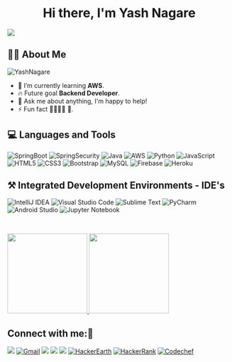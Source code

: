 <h1 align="center">Hi there, I'm Yash Nagare</h1>

<p>
<img src="https://readme-typing-svg.herokuapp.com?font=Gluten&color=FF9933&size=30&center=true&vCenter=true&width=900&height=70&lines=A+passionate+competitive+programmer;Java+Backend+Developer;Where+there+is+Code.+There+is+Life" />
 </p>

## 🙋‍♂️ About Me

<p align="left"> <img src="https://komarev.com/ghpvc/?username=YashNagare" alt="YashNagare" /> </p>

- 🌱 I’m currently learning **AWS**.
- 🔥  Future goal **Backend Developer**.
- 💬 Ask me about anything, I'm happy to help!
- ⚡ Fun fact 🍲😴👨‍💻 🔁.


## 💻 Languages and Tools 

![SpringBoot](https://img.shields.io/badge/spring%20boot-6DB33F?style=for-the-badge&logo=springboot&logoColor=white)
![SpringSecurity](https://img.shields.io/badge/spring%20security-grey?style=for-the-badge&logo=springsecurity)
![Java](https://img.shields.io/badge/java-FF5722?style=for-the-badge&logo=coffeescript&logoColor=white)
![AWS](https://img.shields.io/badge/aws-232F3E?style=for-the-badge&logo=amazon%20web%20services&logoColor=FF9900)
![Python](https://img.shields.io/badge/python-3670A0?style=for-the-badge&logo=python&logoColor=ffdd54)
![JavaScript](https://img.shields.io/badge/javascript-%23323330.svg?style=for-the-badge&logo=javascript&logoColor=%23F7DF1E)
![HTML5](https://img.shields.io/badge/html5-%23E34F26.svg?style=for-the-badge&logo=html5&logoColor=white)
![CSS3](https://img.shields.io/badge/css3-%231572B6.svg?style=for-the-badge&logo=css3&logoColor=white)
![Bootstrap](https://img.shields.io/badge/bootstrap-%23563D7C.svg?style=for-the-badge&logo=bootstrap&logoColor=white)
![MySQL](https://img.shields.io/badge/mysql-%2300f.svg?style=for-the-badge&logo=mysql&logoColor=white)
![Firebase](https://img.shields.io/badge/firebase-%23039BE5.svg?style=for-the-badge&logo=firebase)
![Heroku](https://img.shields.io/badge/heroku-%23430098.svg?style=for-the-badge&logo=heroku&logoColor=white)
</br>

## ⚒  Integrated Development Environments - IDE's

![IntelliJ IDEA](https://img.shields.io/badge/IntelliJIDEA-000000.svg?style=for-the-badge&logo=intellij-idea&logoColor=white)
![Visual Studio Code](https://img.shields.io/badge/Visual%20Studio%20Code-0078d7.svg?style=for-the-badge&logo=visual-studio-code&logoColor=white)
![Sublime Text](https://img.shields.io/badge/sublime_text-%23575757.svg?style=for-the-badge&logo=sublime-text&logoColor=important)
![PyCharm](https://img.shields.io/badge/pycharm-143?style=for-the-badge&logo=pycharm&logoColor=black&color=black&labelColor=green)
![Android Studio](https://img.shields.io/badge/Android%20Studio-3DDC84.svg?style=for-the-badge&logo=android-studio&logoColor=white)
![Jupyter Notebook](https://img.shields.io/badge/jupyter-%23FA0F00.svg?style=for-the-badge&logo=jupyter&logoColor=white)

</br>

<p>
<a href="https://github.com/YashNagare">
  <img height="180em" src = "https://github-readme-stats.vercel.app/api/top-langs/?username=YashNagare&theme=buefy&layout=compact&title_color=ffffff&bg_color=151515&text_color=FFFEFE">
 <img height="180em" src="https://github-readme-stats.vercel.app/api?username=YashNagare&&show_icons=true&title_color=ffffff&icon_color=ffdc40&text_color=ffffff&bg_color=151515">
</a>
</p>

## Connect with me:🤗

[<img src="https://img.shields.io/badge/Github-%23000000.svg?&style=for-the-badge&logo=github&logoColor=white">](https://github.com/YashNagare)
[<img alt="Gmail" src="https://img.shields.io/badge/Gmail-D14836?style=for-the-badge&logo=gmail&logoColor=white" />](mailto:yashpnagare@gmail.com)
[<img src="https://img.shields.io/badge/linkedin-%230077B5.svg?&style=for-the-badge&logo=linkedin&logoColor=white"/>](https://www.linkedin.com/in/yashnagare)
[<img src="https://img.shields.io/badge/LeetCode-grey?style=for-the-badge&logo=leetcode&logoColor=white"/>](https://leetcode.com/u/YashNagare/)
[<img src="https://img.shields.io/badge/geeks%20for%20geeks-4CAF50?style=for-the-badge&logo=geeksforgeeks&logoColor=white"/>](https://www.geeksforgeeks.org/user/yashnagare/)
[<img alt="HackerEarth" src="https://img.shields.io/badge/HackerEarth-%232C3454.svg?style=for-the-badge&logo=HackerEarth&logoColor=Blue"/>](https://www.hackerearth.com/@YashNagare)
[<img alt="HackerRank" src="https://img.shields.io/badge/-Hackerrank-2EC866?style=for-the-badge&logo=HackerRank&logoColor=white"/>](https://www.hackerrank.com/YashNagare)
<a href="https://www.codechef.com/users/yash07_n">
<img src="https://img.shields.io/badge/-CodeChef-5B4638?style=for-the-badge&logo=CodeChef&logoColor=white" alt="Codechef" title="codechef" data-canonical-src="https://img.shields.io/badge/Android%20Studio-0086F8?style=for-the-badge&amp;logo=android-studio&amp;logoColor=white" style="max-width:100%;">
</a>

